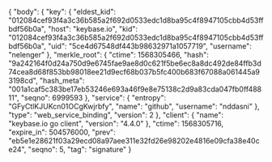 {
  "body": {
    "key": {
      "eldest_kid": "012084cef93f4a3c36b585a2f692d0533edc1d8ba95c4f8947105cbb4d53ffbdf56b0a",
      "host": "keybase.io",
      "kid": "012084cef93f4a3c36b585a2f692d0533edc1d8ba95c4f8947105cbb4d53ffbdf56b0a",
      "uid": "5ce4d67548df443b98632971a1057719",
      "username": "nelenger"
    },
    "merkle_root": {
      "ctime": 1568305466,
      "hash": "9a242164f0d24a750d9e6745fae9ae8d0c621f5be6ec8a8dc492de84ffb3d74cea8d68f853bb98018ee21d9ecf68b037b5fc400b683f67088a061445a93198cd",
      "hash_meta": "001a1caf5c383be17eb53246e693a46f9e8e75138c2d9a83cda047fb0ff48811",
      "seqno": 6999593
    },
    "service": {
      "entropy": "GFyCtlKJUKcn01OCgKwjrbfy",
      "name": "github",
      "username": "nddasni"
    },
    "type": "web_service_binding",
    "version": 2
  },
  "client": {
    "name": "keybase.io go client",
    "version": "4.4.0"
  },
  "ctime": 1568305716,
  "expire_in": 504576000,
  "prev": "eb5e1e28621f03a29ecd08a97aee311e32fd26e98202e4816e09cfa38e40ce24",
  "seqno": 5,
  "tag": "signature"
}
